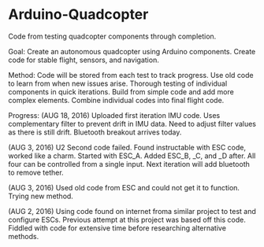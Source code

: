 # Arduino-Quadcopter
Code from testing quadcopter components through completion.

Goal: 
Create an autonomous quadcopter using Arduino components. Create code for stable flight, sensors, and navigation.

Method: 
Code will be stored from each test to track progress. Use old code to learn from when new issues arise.
Thorough testing of individual components in quick iterations. Build from simple code and add more complex elements.
Combine individual codes into final flight code.

Progress: 
(AUG 18, 2016)
Uploaded first iteration IMU code. Uses complementary filter to prevent drift in IMU data. Need to adjust filter values as there is still drift. Bluetooth breakout arrives today.

(AUG 3, 2016) U2
Second code failed. Found instructable with ESC code, worked like a charm. Started with ESC_A. Added ESC_B, _C, and _D after.
All four can be controlled from a single input.
Next iteration will add bluetooth to remove tether.

(AUG 3, 2016)
Used old code from ESC and could not get it to function. Trying new method.

(AUG 2, 2016)
Using code found on internet froma similar project to test and configure ESCs. Previous attempt at this project was based off this code.
Fiddled with code for extensive time before researching alternative methods.
